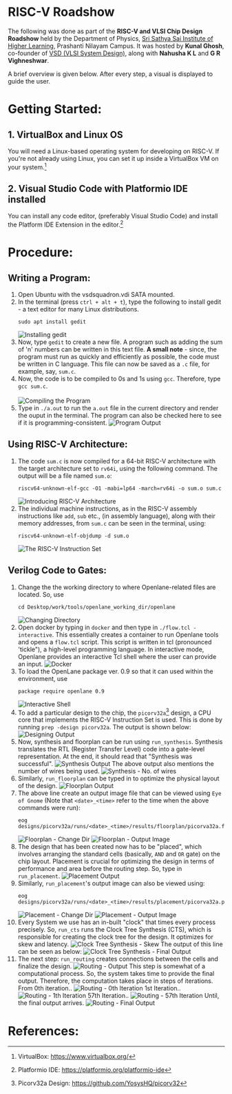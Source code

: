 # RISC-V Roadshow

The following was done as part of the **RISC-V and VLSI Chip Design Roadshow** held by the Department of Physics, [Sri Sathya Sai Institute of Higher Learning](https://www.sssihl.edu.in/), Prashanti Nilayam Campus. It was hosted by **Kunal Ghosh**, co-founder of [VSD (VLSI System Design)](https://www.vlsisystemdesign.com/), along with **Nahusha K L** and **G R Vighneshwar**.

A brief overview is given below. After every step, a visual is displayed to guide the user.

# Getting Started:
## 1. VirtualBox and Linux OS
You will need a Linux-based operating system for developing on RISC-V. If you're not already using Linux, you can set it up inside a VirtualBox VM on your system.[^1]
## 2. Visual Studio Code with Platformio IDE installed
You can install any code editor, (preferably Visual Studio Code) and install the Platform IDE Extension in the editor.[^2]

# Procedure:
## Writing a Program:
1. Open Ubuntu with the vsdsquadron.vdi SATA mounted.
2. In the terminal (press `ctrl + alt + t`), type the following to install gedit - a text editor for many Linux distributions. 
    ```
    sudo apt install gedit
    ```
    ![Installing gedit](./images/1.%20install_gedit.png)
3. Now, type `gedit` to create a new file. A program such as adding the sum of 'n' numbers can be written in this text file. **A small note** - since, the program must run as quickly and efficiently as possible, the code must be written in C language. This file can now be saved as a `.c` file, for example, say, `sum.c`.
4. Now, the code is to be compiled to 0s and 1s using `gcc`. Therefore, type `gcc sum.c`. <br><br>
    ![Compiling the Program](./images/2.%20gcc.png)
5. Type in `./a.out` to run the `a.out` file in the current directory and render the ouput in the terminal. The program can also be checked here to see if it is programming-consistent.
    ![Program Output](./images/3.%20sum_output.png)

## Using RISC-V Architecture:   

1. The code `sum.c` is now compiled for a 64-bit RISC-V architecture with the target architecture set to `rv64i`, using the following command. The output will be a file named `sum.o`:
    ```
    riscv64-unknown-elf-gcc -O1 -mabi=lp64 -march=rv64i -o sum.o sum.c
    ```
    ![Introducing RISC-V Architecture](./images/4.%20risc-v_architecture.png)
2. The individual machine instructions, as in the RISC-V assembly instructions like `add`, `sub` etc., (in assembly language), along with their memory addresses, from `sum.c` can be seen in the terminal, using:
    ```
    riscv64-unknown-elf-objdump -d sum.o
    ```
    ![The RISC-V Instruction Set](./images/5.%20objdump.png)

## Verilog Code to Gates:
1. Change the the working directory to where Openlane-related files are located. So, use
    ```
    cd Desktop/work/tools/openlane_working_dir/openlane
    ```
    ![Changing Directory](./images/6.%20change_dir.png)
2. Open docker by typing in `docker` and then type in `./flow.tcl -interactive`. This essentially creates a container to run Openlane tools and opens a `flow.tcl` script. This script is written in tcl (pronounced 'tickle"), a high-level programming language. In interactive mode, Openlane provides an interactive Tcl shell where the user can provide an input.
    ![Docker](./images/7.%20docker.png)
3. To load the OpenLane package ver. 0.9 so that it can used within the environment, use
    ```
    package require openlane 0.9
    ```
    ![Interactive Shell](./images/8.%20tcl_interactive.png)
4. To add a particular design to the chip, the `picorv32a`[^3] design, a CPU core that implements the RISC-V Instruction Set is used. This is done by running `prep -design picorv32a`. The output is shown below:
    ![Designing Output](./images/9.%20tcl_output.png)
5. Now, synthesis and floorplan can be run using `run_synthesis`. Synthesis translates the RTL (Register Transfer Level) code into a gate-level representation. At the end, it should read that "Synthesis was successful".
    ![Synthesis Output](./images/10.%20synthesis_output.png)
The above output also mentions the number of wires being used. 
    ![Synthesis - No. of wires](./images/12.%20synthesis_output2.png)
6. Similarly, `run_floorplan` can be typed in to optimize the physical layout of the design.
    ![Floorplan Output](./images/14.%20floorplan_output.png)
7. The above line create an output image file that can be viewed using `Eye of Gnome` (Note that `<date>_<time>` refer to the time when the above commands were run):
    ```
    eog designs/picorv32a/runs/<date>_<time>/results/floorplan/picorva32a.floorplan.def.png
    ```
    ![Floorplan - Change Dir](./images/13.%20floorplan_code.png)
    ![Floorplan - Output Image](./images/14.%20floorplan_output.png)
8. The design that has been created now has to be "placed", which involves arranging the standard cells (basically, `AND` and `OR` gate) on the chip layout. Placement is crucial for optimizing the design in terms of performance and area before the routing step. So, type in `run_placement`.
    ![Placement Output](./images/16.%20placement_output.png)
9. Similarly, `run_placement`'s output image can also be viewed using:
    ```
    eog designs/picorv32a/runs/<date>_<time>/results/placement/picorva32a.placement.def.png
    ```
    ![Placement - Change Dir](./images/17.%20change_dir_placement.png)
    ![Placement - Output Image ](./images/18.%20placement.png)
10. Every System we use has an in-built "clock" that times every process precisely. So, `run_cts` runs the Clock Tree Synthesis (CTS), which is responsible for creating the clock tree for the design. It optimizes for skew and latency.
    ![Clock Tree Synthesis - Skew](./images/19.%20ctr_skew.png)
The output of this line can be seen as below:
    ![Clock Tree Synthesis - Final Output](./images/20.%20ctr_output.png)
11. The next step: `run_routing` creates connections between the cells and finalize the design. 
    ![Routing - Output](./images/21.%20routing_output1.png) 
    This step is somewhat of a computational process. So, the system takes time to provide the final output. Therefore, the computation takes place in steps of iterations. From 0th iteration..
    ![Routing - 0th Iteration](./images/22.%20Iteration_0.png)
    1st Iteration..
    ![Routing - 1th Iteration](./images/23.%20Iteration_1.png)
    57th Iteration..
    ![Routing - 57th Iteration](./images/24.%20Iteration_57.png)
    Until, the final output arrives. 
    ![Routing - Final Output](./images/25.%20routing_done.png)



# References:
[^1]: VirtualBox: https://www.virtualbox.org/
[^2]: Platformio IDE: https://platformio.org/platformio-ide
[^3]: Picorv32a Design: https://github.com/YosysHQ/picorv32
